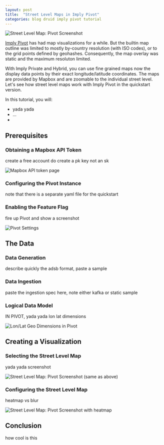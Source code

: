 ```yaml
---
layout: post
title:  "Street Level Maps in Imply Pivot"
categories: blog druid imply pivot tutorial
---
```


![Street Level Map: Pivot Screenshot](/assets/xxxx.jpg)

[Imply Pivot](https://docs.imply.io/latest/pivot-overview/) has had map visualizations for a while. But the builtin map outline was limited to mostly by-country resolution (with ISO codes), or to the grid points defined by geohashes. Consequently, the map overlay was static and the maximum resoluton limited.

With Imply Private and Hybrid, you can use fine grained maps now the display data points by their exact longitude/latitude coordinates. The maps are provided by Mapbox and are zoomable to the individual street level. Let's see how street level maps work with Imply Pivot in the quickstart version.

In this tutorial, you will:

- yada yada
- ...
- 

## Prerequisites

### Obtaining a Mapbox API Token

create a free account
do create a pk key not an sk

![Mapbox API token page](/assets/xxxx.jpg)

### Configuring the Pivot Instance

note that there is a separate yaml file for the quickstart

### Enabling the Feature Flag

fire up Pivot and show a screenshot

![Pivot Settings](/assets/xxxx.jpg)

## The Data

### Data Generation

describe quickly the adsb format, paste a sample

### Data Ingestion

paste the ingestion spec here, note either kafka or static sample

### Logical Data Model

IN PIVOT, yada yada lon lat dimensions

![Lon/Lat Geo Dimensions in Pivot](/assets/xxxx.jpg)

## Creating a Visualization

### Selecting the Street Level Map

yada yada screenshot

![Street Level Map: Pivot Screenshot (same as above)](/assets/xxxx.jpg)

### Configuring the Street Level Map

heatmap vs blur

![Street Level Map: Pivot Screenshot with heatmap](/assets/xxxx.jpg)

## Conclusion

how cool is this
